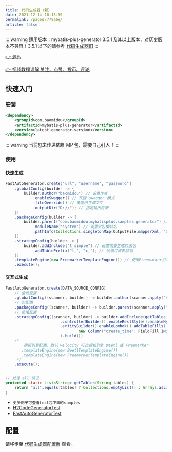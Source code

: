 ```yaml
---
title: 代码生成器（新）
date: 2021-12-14 18:15:59
permalink: /pages/779a6e/
article: false
---
```


::: warning
适用版本：mybatis-plus-generator 3.5.1 及其以上版本，对历史版本不兼容！3.5.1 以下的请参考 [代码生成器旧](/pages/d357af/)
:::

[👉 源码](https://github.com/baomidou/generator)

[👉 视频教程详解 关注、点赞、投币、评论](https://space.bilibili.com/483260422)

## 快速入门

### 安装

```xml
<dependency>
    <groupId>com.baomidou</groupId>
    <artifactId>mybatis-plus-generator</artifactId>
    <version>latest-generator-version</version>
</dependency>
```

::: warning
当前包未传递依赖 MP 包，需要自己引入！
:::

### 使用

#### 快速生成

```java
FastAutoGenerator.create("url", "username", "password")
    .globalConfig(builder -> {
        builder.author("baomidou") // 设置作者
            .enableSwagger() // 开启 swagger 模式
            .fileOverride() // 覆盖已生成文件
            .outputDir("D://"); // 指定输出目录
    })
    .packageConfig(builder -> {
        builder.parent("com.baomidou.mybatisplus.samples.generator") // 设置父包名
            .moduleName("system") // 设置父包模块名
            .pathInfo(Collections.singletonMap(OutputFile.mapperXml, "D://")); // 设置mapperXml生成路径
    })
    .strategyConfig(builder -> {
        builder.addInclude("t_simple") // 设置需要生成的表名
            .addTablePrefix("t_", "c_"); // 设置过滤表前缀
    })
    .templateEngine(new FreemarkerTemplateEngine()) // 使用Freemarker引擎模板，默认的是Velocity引擎模板
    .execute();
```

#### 交互式生成

```java
FastAutoGenerator.create(DATA_SOURCE_CONFIG)
    // 全局配置
    .globalConfig((scanner, builder) -> builder.author(scanner.apply("请输入作者名称？")).fileOverride())
    // 包配置
    .packageConfig((scanner, builder) -> builder.parent(scanner.apply("请输入包名？")))
    // 策略配置
    .strategyConfig((scanner, builder) -> builder.addInclude(getTables(scanner.apply("请输入表名，多个英文逗号分隔？所有输入 all")))
                        .controllerBuilder().enableRestStyle().enableHyphenStyle()
                        .entityBuilder().enableLombok().addTableFills(
                                new Column("create_time", FieldFill.INSERT)
                        ).build())
    /*
        模板引擎配置，默认 Velocity 可选模板引擎 Beetl 或 Freemarker
       .templateEngine(new BeetlTemplateEngine())
       .templateEngine(new FreemarkerTemplateEngine())
     */
    .execute();


// 处理 all 情况
protected static List<String> getTables(String tables) {
    return "all".equals(tables) ? Collections.emptyList() : Arrays.asList(tables.split(","));
}
```

- `更多例子可查看test包下面的samples`
- [H2CodeGeneratorTest](https://github.com/baomidou/generator/blob/develop/mybatis-plus-generator/src/test/java/com/baomidou/mybatisplus/generator/samples/H2CodeGeneratorTest.java)
- [FastAutoGeneratorTest](https://github.com/baomidou/generator/blob/develop/mybatis-plus-generator/src/test/java/com/baomidou/mybatisplus/generator/samples/FastAutoGeneratorTest.java)

## 配置

请移步至 [代码生成器配置新](/pages/981406/) 查看。

<script>
export default {
  mounted () {
    var xmlHttp = new XMLHttpRequest()
    xmlHttp.open("GET", "https://img.shields.io/maven-central/v/com.baomidou/mybatis-plus-generator.json", false)
    xmlHttp.send(null)
    var mpGeneratorVersion = JSON.parse(xmlHttp.responseText).value.replace('v', '')
    var codeNodeList = document.querySelectorAll('code')
    for (var i = 0; i < codeNodeList.length; i++) {
        codeNodeList[i].innerHTML = codeNodeList[i].innerHTML.replace('latest-generator-version', mpGeneratorVersion)
    }
  }
}
</script>
